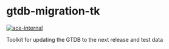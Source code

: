 # gtdb-migration-tk
[![ace-internal](https://img.shields.io/conda/vn/ace-internal/gtdb_migration_tk.svg?color=green)](https://anaconda.org/ace-internal/gtdb_migration_tk)

Toolkit for updating the GTDB to the next release and test data